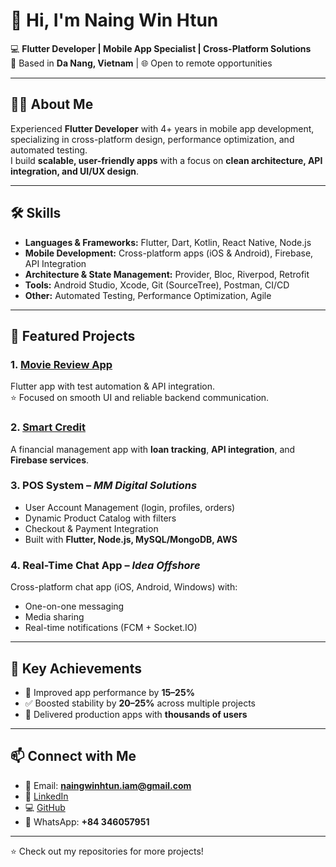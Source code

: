 # 👋 Hi, I'm Naing Win Htun

💻 **Flutter Developer | Mobile App Specialist | Cross-Platform Solutions**  
📍 Based in **Da Nang, Vietnam** | 🌐 Open to remote opportunities  

---

## 🧑‍💻 About Me
Experienced **Flutter Developer** with 4+ years in mobile app development, specializing in cross-platform design, performance optimization, and automated testing.  
I build **scalable, user-friendly apps** with a focus on **clean architecture, API integration, and UI/UX design**.  

---

## 🛠️ Skills
- **Languages & Frameworks:** Flutter, Dart, Kotlin, React Native, Node.js  
- **Mobile Development:** Cross-platform apps (iOS & Android), Firebase, API Integration  
- **Architecture & State Management:** Provider, Bloc, Riverpod, Retrofit  
- **Tools:** Android Studio, Xcode, Git (SourceTree), Postman, CI/CD  
- **Other:** Automated Testing, Performance Optimization, Agile  

---

## 📂 Featured Projects
### 1. [Movie Review App](https://play.google.com/store/apps/details?id=com.movie.app.movieapp&pli=1)
Flutter app with test automation & API integration.  
⭐ Focused on smooth UI and reliable backend communication.

### 2. [Smart Credit](https://play.google.com/store/apps/details?id=tz.smartcredit.app&pcampaignid=web_share)
A financial management app with **loan tracking**, **API integration**, and **Firebase services**.  

### 3. POS System – *MM Digital Solutions*
- User Account Management (login, profiles, orders)  
- Dynamic Product Catalog with filters  
- Checkout & Payment Integration  
- Built with **Flutter, Node.js, MySQL/MongoDB, AWS**  

### 4. Real-Time Chat App – *Idea Offshore*
Cross-platform chat app (iOS, Android, Windows) with:  
- One-on-one messaging  
- Media sharing  
- Real-time notifications (FCM + Socket.IO)  

---

## 🎯 Key Achievements
- 🚀 Improved app performance by **15–25%**  
- ✅ Boosted stability by **20–25%** across multiple projects  
- 📱 Delivered production apps with **thousands of users**  

---

## 📫 Connect with Me
- 📧 Email: **naingwinhtun.iam@gmail.com**  
- 🔗 [LinkedIn](https://www.linkedin.com/in/iamnaingwinhtun/)  
- 💻 [GitHub](https://github.com/naingwinhtundev)  
- 📱 WhatsApp: **+84 346057951**  

---

⭐️ Check out my repositories for more projects!
